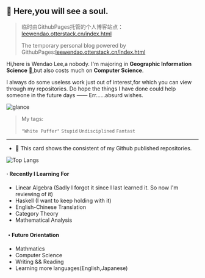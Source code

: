 ## :ghost: Here,you will see a soul.​

> 临时由GithubPages托管的个人博客站点：[leewendao.otterstack.cn/index.html](https://leewendao.otterstack.cn/index.html)
>
> The temporary personal blog powered by GithubPages:[leewendao.otterstack.cn/index.html](https://leewendao.otterstack.cn/index.html)

Hi,here is Wendao Lee,a nobody. I'm majoring in  **Geographic Information Science** 🎉,but also costs much on **Computer Science**. 

I always do some useless work  just out of interest,for which you can view through my repositories. Do hope the things I have done could help someone in the future days —— Err......absurd wishes.

![glance](https://github-readme-stats-wendaolee.vercel.app/api?username=WendaoLee&theme=tokyonight&show_icons=true)

> My tags:
>
> `"White Puffer"` `Stupid` `Undisciplined` `Fantast`

***

- :sunflower: This card shows the consistent of my Github published repositories.

![Top Langs](https://github-readme-stats-wendaolee.vercel.app/api/top-langs/?username=WendaoLee&layout=compact&theme=dark)

#### · Recently I Learning For

- Linear Algebra (Sadly I forgot it since I last learned it. So now I'm reviewing of it)
- Haskell (I want to keep holding with it)
- English-Chinese Translation
- Category Theory
- Mathematical Analysis

#### ・Future Orientation

- Mathmatics
- Computer Science
- Writing && Reading
- Learning more languages(English,Japanese)

